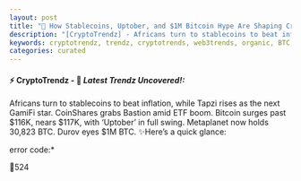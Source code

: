 ```yaml
---
layout: post
title: "🌇 How Stablecoins, Uptober, and $1M Bitcoin Hype Are Shaping Crypto"
description: "[CryptoTrendz] - Africans turn to stablecoins to beat inflation, while Tapzi rises as the next GamiFi star. CoinShares grabs Bastion amid ETF boom. Bitcoin surges past $116K, nears $117K, with ‘Uptober’ in full swing. Metaplanet now holds 30,823 BTC. Durov eyes $1M BTC."
keywords: cryptotrendz, trendz, cryptotrends, web3trends, organic, BTC, Dogecoin, Analyst, XRP, CTO, Investors, stablecoins, Market, Ethereum, Crypto, Bitcoin
categories: curated
---
```


#### ⚡ CryptoTrendz - 📌 *Latest Trendz Uncovered!:*

Africans turn to stablecoins to beat inflation, while Tapzi rises as the next GamiFi star. CoinShares grabs Bastion amid ETF boom. Bitcoin surges past $116K, nears $117K, with ‘Uptober’ in full swing. Metaplanet now holds 30,823 BTC. Durov eyes $1M BTC. ✨Here’s a quick glance:


error code:*  

🔹524